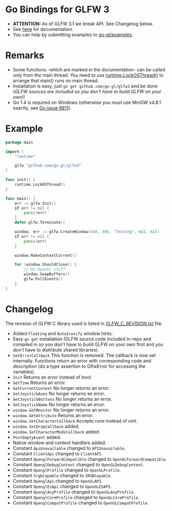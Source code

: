 Go Bindings for GLFW 3
======================

* **ATTENTION:** As of GLFW 3.1 we break API. See Changelog below.
* See [here](http://godoc.org/github.com/go-gl/glfw3) for documentation.
* You can help by submitting examples to [go-gl/examples](http://github.com/go-gl/examples).

Remarks
=======

* Some functions -which are marked in the documentation- can be called only from the main thread. You need to use [runtime.LockOSThread()](http://godoc.org/runtime#LockOSThread) to arrange that main() runs on main thread.
* Installation is easy, just `go get github.com/go-gl/glfw3` and be done (*GLFW sources are included so you don't have to build GLFW on your own*)!
* Go 1.4 is required on Windows (otherwise you must use MinGW v4.8.1 exactly, see [Go issue 8811](https://code.google.com/p/go/issues/detail?id=8811)).

Example
=======

```go
package main

import (
	"runtime"

	glfw "github.com/go-gl/glfw3"
)

func init() {
	runtime.LockOSThread()
}

func main() {
	err := glfw.Init()
	if err != nil {
		panic(err)
	}
	defer glfw.Terminate()

	window, err := glfw.CreateWindow(640, 480, "Testing", nil, nil)
	if err != nil {
		panic(err)
	}

	window.MakeContextCurrent()

	for !window.ShouldClose() {
		// Do OpenGL stuff
		window.SwapBuffers()
		glfw.PollEvents()
	}
}
```

Changelog
=========

The revision of GLFW C library used is listed in [GLFW_C_REVISION.txt](GLFW_C_REVISION.txt) file.

* Added `Floating` and `AutoIconify` window hints.
* Easy `go get` installation (GLFW source code included in-repo and compiled in so you don't have to build GLFW on your own first and you don't have to distribute shared libraries).
* <code>SetErrorCallback</code> This function is removed. The callback is now set internally. Functions return an error with corresponding code and description (do a type assertion to GlfwError for accessing the variables).
* <code>Init</code> Returns an error instead of bool.
* <code>GetTime</code> Returns an error.
* <code>GetCurrentContext</code> No longer returns an error.
* <code>GetJoystickAxes</code> No longer returns an error.
* <code>GetJoystickButtons</code> No longer returns an error.
* <code>GetJoystickName</code> No longer returns an error.
* <code>window.GetMonitor</code> No longer returns an error.
* <code>window.GetAttribute</code> Returns an error.
* <code>window.SetCharacterCallback</code> Accepts rune instead of uint.
* <code>window.SetDropCallback</code> added.
* <code>window.SetCharacterModsCallback</code> added.
* <code>PostEmptyEvent</code> added.
* Native window and context handlers added.
* Constant <code>ApiUnavailable</code> changed to <code>APIUnavailable</code>.
* Constant <code>ClientApi</code> changed to <code>ClientAPI</code>.
* Constant <code>OpenglForwardCompatible</code> changed to <code>OpenGLForwardCompatible</code>.
* Constant <code>OpenglDebugContext</code> changed to <code>OpenGLDebugContext</code>.
* Constant <code>OpenglProfile</code> changed to <code>OpenGLProfile</code>.
* Constant <code>SrgbCapable</code> changed to <code>SRGBCapable</code>.
* Constant <code>OpenglApi</code> changed to <code>OpenGLAPI</code>.
* Constant <code>OpenglEsApi</code> changed to <code>OpenGLESAPI</code>.
* Constant <code>OpenglAnyProfile</code> changed to <code>OpenGLAnyProfile</code>.
* Constant <code>OpenglCoreProfile</code> changed to <code>OpenGLCoreProfile</code>.
* Constant <code>OpenglCompatProfile</code> changed to <code>OpenGLCompatProfile</code>.
